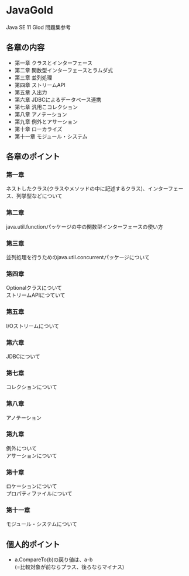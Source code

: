 # JavaGold
Java SE 11 Glod 問題集参考

## 各章の内容
- 第一章 クラスとインターフェース
- 第二章 関数型インターフェースとラムダ式
- 第三章 並列処理
- 第四章 ストリームAPI
- 第五章 入出力
- 第六章 JDBCによるデータベース連携
- 第七章 汎用こコレクション
- 第八章 アノテーション
- 第九章 例外とアサーション
- 第十章 ローカライズ
- 第十一章 モジュール・システム

## 各章のポイント

### 第一章
ネストしたクラス(クラスやメソッドの中に記述するクラス)、インターフェース、列挙型などについて

### 第二章
java.util.functionパッケージの中の関数型インターフェースの使い方

### 第三章
並列処理を行うためのjava.util.concurrentパッケージについて

### 第四章
Optionalクラスについて<br>
ストリームAPIにつていて

### 第五章
I/Oストリームについて

### 第六章
JDBCについて

### 第七章
コレクションについて

### 第八章
アノテーション

### 第九章
例外について<br>
アサーションについて

### 第十章
ロケーションについて<br>
プロパティファイルについて

### 第十一章
モジュール・システムについて

## 個人的ポイント
- a.CompareTo(b)の戻り値は、a-b<br>
(=比較対象が前ならプラス、後ろならマイナス)
